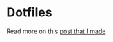 # Dotfiles

Read more on this [post that I made](https://xithrius.cloud/posts/arch-linux-customization)

